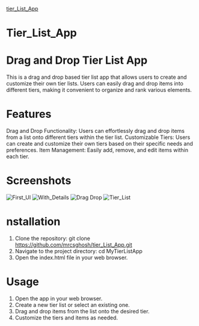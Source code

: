 [tier_List_App](https://mrcstierlistapp.netlify.app/)
# Tier_List_App
# Drag and Drop Tier List App
 This is a drag and drop based tier list app that allows users to create and customize their own tier lists. Users can easily drag and drop items into different tiers, making it convenient 
 to organize and rank various elements.

# Features
Drag and Drop Functionality: Users can effortlessly drag and drop items from a list onto different tiers within the tier list.
Customizable Tiers: Users can create and customize their own tiers based on their specific needs and preferences.
Item Management: Easily add, remove, and edit items within each tier.

# Screenshots
![First_UI](https://github.com/user-attachments/assets/145fea5c-48cb-4757-9fd2-9241186c2983)
![With_Details](https://github.com/user-attachments/assets/3cf867e5-2d61-4ff4-ae1b-755aaf39dd48)
![Drag Drop](https://github.com/user-attachments/assets/2cfe423f-d2bf-47cf-9fd5-7eea12149b5f)
![Tier_List](https://github.com/user-attachments/assets/77c2fd81-799e-434b-9c13-eabb2e07577d)

# nstallation
1. Clone the repository: git clone https://github.com/mrcsghosh/tier_List_App.git
2. Navigate to the project directory: cd MyTierListApp
3. Open the index.html file in your web browser.

# Usage
1. Open the app in your web browser.
2. Create a new tier list or select an existing one.
3. Drag and drop items from the list onto the desired tier.
4. Customize the tiers and items as needed.
